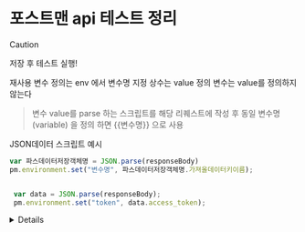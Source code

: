 # 포스트맨 api 테스트 정리
> [!CAUTION]
> 저장 후 테스트 실행!

재사용 변수 정의는 env 에서 변수명 지정
상수는  value 정의
변수는  value를 정의하지 않는다
> 변수 value를 parse 하는 스크립트를 해당 리퀘스트에 작성 후 동일 변수명(variable) 을 정의 하면 {{변수명}} 으로 사용

JSON데이터 스크립트 예시

```javascript
var 파스데이터저장객체명 = JSON.parse(responseBody)
pm.environment.set("변수명", 파스데이터저장객체명.가져올데이터키이름);


 var data = JSON.parse(responseBody);
 pm.environment.set("token", data.access_token);

```























<details>


> [!NOTE]
> Useful information that users should know, even when skimming content.

> [!TIP]
> Helpful advice for doing things better or more easily.

> [!IMPORTANT]
> Key information users need to know to achieve their goal.

> [!WARNING]
> Urgent info that needs immediate user attention to avoid problems.

> [!CAUTION]
> Advises about risks or negative outcomes of certain actions.


</details>
